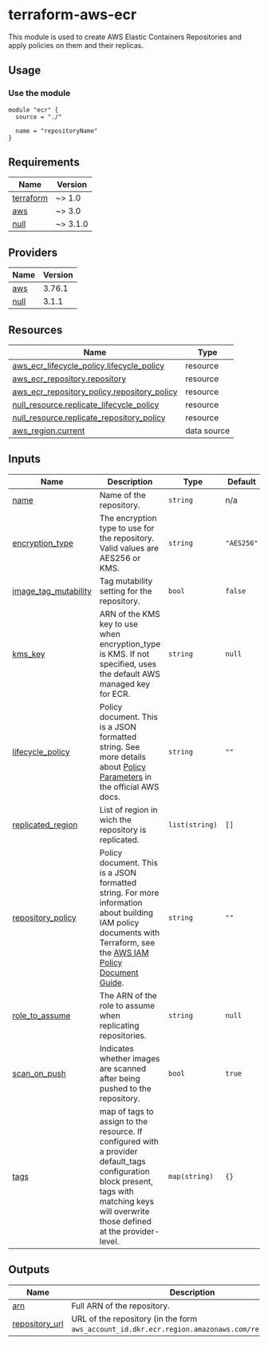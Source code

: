 # terraform-aws-ecr

This module is used to create AWS Elastic Containers Repositories and apply policies on them and their replicas.

## Usage

### Use the module

```hcl
module "ecr" {
  source = "./"

  name = "repositoryName"
}
```

<!-- prettier-ignore-start -->
<!-- markdownlint-disable -->
<!-- BEGIN_TF_DOCS -->
## Requirements

| Name | Version |
|------|---------|
| <a name="requirement_terraform"></a> [terraform](#requirement_terraform) | ~> 1.0 |
| <a name="requirement_aws"></a> [aws](#requirement_aws) | ~> 3.0 |
| <a name="requirement_null"></a> [null](#requirement_null) | ~> 3.1.0 |

## Providers

| Name | Version |
|------|---------|
| <a name="provider_aws"></a> [aws](#provider_aws) | 3.76.1 |
| <a name="provider_null"></a> [null](#provider_null) | 3.1.1 |

## Resources

| Name | Type |
|------|------|
| [aws_ecr_lifecycle_policy.lifecycle_policy](https://registry.terraform.io/providers/hashicorp/aws/latest/docs/resources/ecr_lifecycle_policy) | resource |
| [aws_ecr_repository.repository](https://registry.terraform.io/providers/hashicorp/aws/latest/docs/resources/ecr_repository) | resource |
| [aws_ecr_repository_policy.repository_policy](https://registry.terraform.io/providers/hashicorp/aws/latest/docs/resources/ecr_repository_policy) | resource |
| [null_resource.replicate_lifecycle_policy](https://registry.terraform.io/providers/hashicorp/null/latest/docs/resources/resource) | resource |
| [null_resource.replicate_repository_policy](https://registry.terraform.io/providers/hashicorp/null/latest/docs/resources/resource) | resource |
| [aws_region.current](https://registry.terraform.io/providers/hashicorp/aws/latest/docs/data-sources/region) | data source |

## Inputs

| Name | Description | Type | Default | Required |
|------|-------------|------|---------|:--------:|
| <a name="input_name"></a> [name](#input_name) | Name of the repository. | `string` | n/a | yes |
| <a name="input_encryption_type"></a> [encryption_type](#input_encryption_type) | The encryption type to use for the repository. Valid values are AES256 or KMS. | `string` | `"AES256"` | no |
| <a name="input_image_tag_mutability"></a> [image_tag_mutability](#input_image_tag_mutability) | Tag mutability setting for the repository. | `bool` | `false` | no |
| <a name="input_kms_key"></a> [kms_key](#input_kms_key) | ARN of the KMS key to use when encryption_type is KMS. If not specified, uses the default AWS managed key for ECR. | `string` | `null` | no |
| <a name="input_lifecycle_policy"></a> [lifecycle_policy](#input_lifecycle_policy) | Policy document. This is a JSON formatted string. See more details about [Policy Parameters](http://docs.aws.amazon.com/AmazonECR/latest/userguide/LifecyclePolicies.html#lifecycle_policy_parameters) in the official AWS docs. | `string` | `""` | no |
| <a name="input_replicated_region"></a> [replicated_region](#input_replicated_region) | List of region in wich the repository is replicated. | `list(string)` | `[]` | no |
| <a name="input_repository_policy"></a> [repository_policy](#input_repository_policy) | Policy document. This is a JSON formatted string. For more information about building IAM policy documents with Terraform, see the [AWS IAM Policy Document Guide](https://learn.hashicorp.com/terraform/aws/iam-policy). | `string` | `""` | no |
| <a name="input_role_to_assume"></a> [role_to_assume](#input_role_to_assume) | The ARN of the role to assume when replicating repositories. | `string` | `null` | no |
| <a name="input_scan_on_push"></a> [scan_on_push](#input_scan_on_push) | Indicates whether images are scanned after being pushed to the repository. | `bool` | `true` | no |
| <a name="input_tags"></a> [tags](#input_tags) | map of tags to assign to the resource. If configured with a provider default_tags configuration block present, tags with matching keys will overwrite those defined at the provider-level. | `map(string)` | `{}` | no |

## Outputs

| Name | Description |
|------|-------------|
| <a name="output_arn"></a> [arn](#output_arn) | Full ARN of the repository. |
| <a name="output_repository_url"></a> [repository_url](#output_repository_url) | URL of the repository (in the form `aws_account_id.dkr.ecr.region.amazonaws.com/repositoryName`). |
<!-- END_TF_DOCS -->
